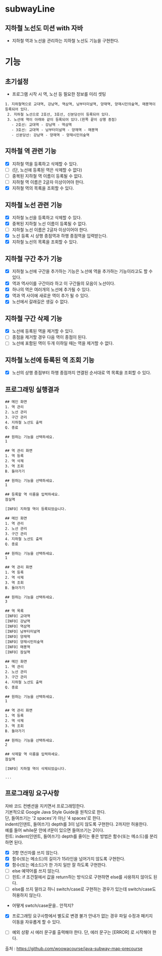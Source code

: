 # subwayLine   
## 지하철 노선도 미션 with 자바   
- 지하철 역과 노선을 관리하는 지하철 노선도 기능을 구현한다.

# 기능  
## 초기설정
- 프로그램 시작 시 역, 노선 등 필요한 정보를 미리 셋팅
```
1. 지하철역으로 교대역, 강남역, 역삼역, 남부터미널역, 양재역, 양재시민의숲역, 매봉역이 등록되어 있다.
 2. 지하철 노선으로 2호선, 3호선, 신분당선이 등록되어 있다.
 3. 노선에 역이 아래와 같이 등록되어 있다.(왼쪽 끝이 상행 종점)
   - 2호선: 교대역 - 강남역 - 역삼역
   - 3호선: 교대역 - 남부터미널역 - 양재역 - 매봉역
   - 신분당선: 강남역 - 양재역 - 양재시민의숲역
```   
## 지하철 역 관련 기능    
- [x] 지하철 역을 등록하고 삭제할 수 있다. 
- [ ] (단, 노선에 등록된 역은 삭제할 수 없다)    
- [ ] 중복된 지하철 역 이름이 등록될 수 없다.    
- [ ] 지하철 역 이름은 2글자 이상이어야 한다.    
- [x] 지하철 역의 목록을 조회할 수 있다.    
   
## 지하철 노선 관련 기능    
- [x] 지하철 노선을 등록하고 삭제할 수 있다.    
- [x] 중복된 지하철 노선 이름이 등록될 수 없다.    
- [ ] 지하철 노선 이름은 2글자 이상이어야 한다.    
- [x] 노선 등록 시 상행 종점역과 하행 종점역을 입력받는다.    
- [x] 지하철 노선의 목록을 조회할 수 있다.    

## 지하철 구간 추가 기능    
- [x] 지하철 노선에 구간을 추가하는 기능은 노선에 역을 추가하는 기능이라고도 할 수 있다.    
- [x] 역과 역사이를 구간이라 하고 이 구간들의 모음이 노선이다.    
- [x] 하나의 역은 여러개의 노선에 추가될 수 있다.    
- [x] 역과 역 사이에 새로운 역이 추가 될 수 있다.    
- [x] 노선에서 갈래길은 생길 수 없다.    

## 지하철 구간 삭제 기능     
- [x] 노선에 등록된 역을 제거할 수 있다.     
- [ ] 종점을 제거할 경우 다음 역이 종점이 된다.     
- [ ] 노선에 포함된 역이 두개 이하일 때는 역을 제거할 수 없다.     
     
## 지하철 노선에 등록된 역 조회 기능     
- [x] 노선의 상행 종점부터 하행 종점까지 연결된 순서대로 역 목록을 조회할 수 있다.    

## 프로그래밍 실행결과
```
## 메인 화면
1. 역 관리
2. 노선 관리
3. 구간 관리
4. 지하철 노선도 출력
Q. 종료

## 원하는 기능을 선택하세요.
1

## 역 관리 화면
1. 역 등록
2. 역 삭제
3. 역 조회
B. 돌아가기

## 원하는 기능을 선택하세요.
1

## 등록할 역 이름을 입력하세요.
잠실역

[INFO] 지하철 역이 등록되었습니다.

## 메인 화면
1. 역 관리
2. 노선 관리
3. 구간 관리
4. 지하철 노선도 출력
Q. 종료

## 원하는 기능을 선택하세요.
1

## 역 관리 화면
1. 역 등록
2. 역 삭제
3. 역 조회
B. 돌아가기

## 원하는 기능을 선택하세요.
3

## 역 목록
[INFO] 교대역 
[INFO] 강남역
[INFO] 역삼역
[INFO] 남부터미널역
[INFO] 양재역
[INFO] 양재시민의숲역
[INFO] 매봉역
[INFO] 잠실역

## 메인 화면
1. 역 관리
2. 노선 관리
3. 구간 관리
4. 지하철 노선도 출력
Q. 종료

## 원하는 기능을 선택하세요.
1

## 역 관리 화면
1. 역 등록
2. 역 삭제
3. 역 조회
B. 돌아가기

## 원하는 기능을 선택하세요.
2

## 삭제할 역 이름을 입력하세요.
잠실역

[INFO] 지하철 역이 삭제되었습니다.

...
```   

## 프로그래밍 요구사항
자바 코드 컨벤션을 지키면서 프로그래밍한다.   
기본적으로 Google Java Style Guide을 원칙으로 한다.   
단, 들여쓰기는 '2 spaces'가 아닌 '4 spaces'로 한다.   
indent(인덴트, 들여쓰기) depth를 3이 넘지 않도록 구현한다. 2까지만 허용한다.   
예를 들어 while문 안에 if문이 있으면 들여쓰기는 2이다.   
힌트: indent(인덴트, 들여쓰기) depth를 줄이는 좋은 방법은 함수(또는 메소드)를 분리하면 된다.   
- [x] 3항 연산자를 쓰지 않는다.
- [x] 함수(또는 메소드)의 길이가 15라인을 넘어가지 않도록 구현한다.
- [x] 함수(또는 메소드)가 한 가지 일만 잘 하도록 구현한다.
- [ ] else 예약어를 쓰지 않는다.
- [ ] 힌트: if 조건절에서 값을 return하는 방식으로 구현하면 else를 사용하지 않아도 된다.
- [ ] else를 쓰지 말라고 하니 switch/case로 구현하는 경우가 있는데 switch/case도 허용하지 않는다.
- 어떻게 swtch/case문을.. 안적지?

- [x] 프로그래밍 요구사항에서 별도로 변경 불가 안내가 없는 경우 파일 수정과 패키지 이동을 자유롭게 할 수 있다.
- [ ] 예외 상황 시 에러 문구를 출력해야 한다. 단, 에러 문구는 [ERROR] 로 시작해야 한다.


출처 : https://github.com/woowacourse/java-subway-map-precourse
